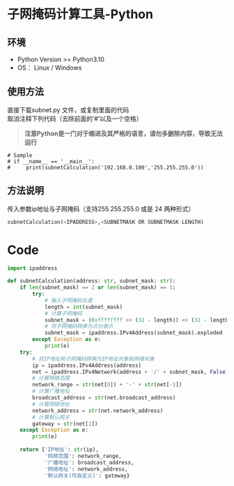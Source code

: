# 子网掩码计算工具-Python

## 环境
- Python Version >= Python3.10
- OS： Linux / Windows

## 使用方法
直接下载subnet.py 文件，或复制里面的代码<br>
取消注释下列代码（去除前面的‘#’以及一个空格）
> **注意Python是一门对于缩进及其严格的语言，请勿多删除内容，导致无法运行**
```Ptthon
# Sample
# if __name__ == '__main__':
#     print(subnetCalculation('192.168.0.100','255.255.255.0'))
```

## 方法说明
传入参数ip地址与子网掩码（支持255.255.255.0 或是 24 两种形式）
```Python
subnetCalculation(<IPADDRESS>,<SUBNETMASK OR SUBNETMASK LENGTH)
```

# Code
```Python
import ipaddress

def subnetCalculation(address: str, subnet_mask: str):
    if len(subnet_mask) == 2 or len(subnet_mask) == 1:
        try:
            # 输入子网掩码长度
            length = int(subnet_mask)
            # 计算子网掩码
            subnet_mask = (0xffffffff >> (32 - length)) << (32 - length)
            # 将子网掩码转换为点分表示
            subnet_mask = ipaddress.IPv4Address(subnet_mask).exploded
        except Exception as e:
            print(e)
    try:
        # 将IP地址和子网掩码转换为IP地址对象和网络对象
        ip = ipaddress.IPv4Address(address)
        net = ipaddress.IPv4Network(address + '/' + subnet_mask, False)
        # 计算网络范围
        network_range = str(net[0]) + '-' + str(net[-1])
        # 计算广播地址
        broadcast_address = str(net.broadcast_address)
        # 计算网络地址
        network_address = str(net.network_address)
        # 计算默认网关
        gateway = str(net[1])
    except Exception as e:
        print(e)
    
    return {'IP地址': str(ip),
            '网络范围': network_range,
            '广播地址': broadcast_address,
            '网络地址': network_address,
            '默认网关(可自定义)': gateway}
```
